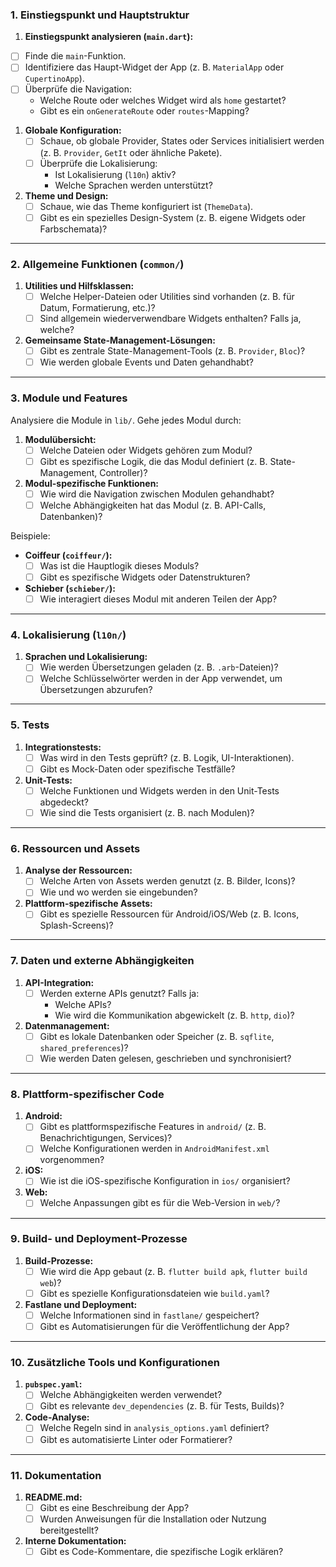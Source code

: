 ### **1. Einstiegspunkt und Hauptstruktur**
1. **Einstiegspunkt analysieren (`main.dart`):**
  - [ ] Finde die `main`-Funktion.
  - [ ] Identifiziere das Haupt-Widget der App (z. B. `MaterialApp` oder `CupertinoApp`).
  - [ ] Überprüfe die Navigation:
     - Welche Route oder welches Widget wird als `home` gestartet?
     - Gibt es ein `onGenerateRoute` oder `routes`-Mapping?

1. **Globale Konfiguration:**
   - [ ] Schaue, ob globale Provider, States oder Services initialisiert werden (z. B. `Provider`, `GetIt` oder ähnliche Pakete).
   - [ ] Überprüfe die Lokalisierung:
     - Ist Lokalisierung (`l10n`) aktiv?
     - Welche Sprachen werden unterstützt?

2. **Theme und Design:**
   - [ ] Schaue, wie das Theme konfiguriert ist (`ThemeData`).
   - [ ] Gibt es ein spezielles Design-System (z. B. eigene Widgets oder Farbschemata)?

---

### **2. Allgemeine Funktionen (`common/`)**
1. **Utilities und Hilfsklassen:**
   - [ ] Welche Helper-Dateien oder Utilities sind vorhanden (z. B. für Datum, Formatierung, etc.)?
   - [ ] Sind allgemein wiederverwendbare Widgets enthalten? Falls ja, welche?

2. **Gemeinsame State-Management-Lösungen:**
   - [ ] Gibt es zentrale State-Management-Tools (z. B. `Provider`, `Bloc`)?
   - [ ] Wie werden globale Events und Daten gehandhabt?

---

### **3. Module und Features**
Analysiere die Module in `lib/`. Gehe jedes Modul durch:

1. **Modulübersicht:**
   - [ ] Welche Dateien oder Widgets gehören zum Modul?
   - [ ] Gibt es spezifische Logik, die das Modul definiert (z. B. State-Management, Controller)?

2. **Modul-spezifische Funktionen:**
   - [ ] Wie wird die Navigation zwischen Modulen gehandhabt?
   - [ ] Welche Abhängigkeiten hat das Modul (z. B. API-Calls, Datenbanken)?

Beispiele:
- **Coiffeur (`coiffeur/`):**
  - [ ] Was ist die Hauptlogik dieses Moduls?
  - [ ] Gibt es spezifische Widgets oder Datenstrukturen?
- **Schieber (`schieber/`):**
  - [ ] Wie interagiert dieses Modul mit anderen Teilen der App?

---

### **4. Lokalisierung (`l10n/`)**
1. **Sprachen und Lokalisierung:**
   - [ ] Wie werden Übersetzungen geladen (z. B. `.arb`-Dateien)?
   - [ ] Welche Schlüsselwörter werden in der App verwendet, um Übersetzungen abzurufen?

---

### **5. Tests**
1. **Integrationstests:**
   - [ ] Was wird in den Tests geprüft? (z. B. Logik, UI-Interaktionen).
   - [ ] Gibt es Mock-Daten oder spezifische Testfälle?

2. **Unit-Tests:**
   - [ ] Welche Funktionen und Widgets werden in den Unit-Tests abgedeckt?
   - [ ] Wie sind die Tests organisiert (z. B. nach Modulen)?

---

### **6. Ressourcen und Assets**
1. **Analyse der Ressourcen:**
   - [ ] Welche Arten von Assets werden genutzt (z. B. Bilder, Icons)?
   - [ ] Wie und wo werden sie eingebunden?

2. **Plattform-spezifische Assets:**
   - [ ] Gibt es spezielle Ressourcen für Android/iOS/Web (z. B. Icons, Splash-Screens)?

---

### **7. Daten und externe Abhängigkeiten**
1. **API-Integration:**
   - [ ] Werden externe APIs genutzt? Falls ja:
     - Welche APIs?
     - Wie wird die Kommunikation abgewickelt (z. B. `http`, `dio`)?

2. **Datenmanagement:**
   - [ ] Gibt es lokale Datenbanken oder Speicher (z. B. `sqflite`, `shared_preferences`)?
   - [ ] Wie werden Daten gelesen, geschrieben und synchronisiert?

---

### **8. Plattform-spezifischer Code**
1. **Android:**
   - [ ] Gibt es plattformspezifische Features in `android/` (z. B. Benachrichtigungen, Services)?
   - [ ] Welche Konfigurationen werden in `AndroidManifest.xml` vorgenommen?

2. **iOS:**
   - [ ] Wie ist die iOS-spezifische Konfiguration in `ios/` organisiert?

3. **Web:**
   - [ ] Welche Anpassungen gibt es für die Web-Version in `web/`?

---

### **9. Build- und Deployment-Prozesse**
1. **Build-Prozesse:**
   - [ ] Wie wird die App gebaut (z. B. `flutter build apk`, `flutter build web`)?
   - [ ] Gibt es spezielle Konfigurationsdateien wie `build.yaml`?

2. **Fastlane und Deployment:**
   - [ ] Welche Informationen sind in `fastlane/` gespeichert?
   - [ ] Gibt es Automatisierungen für die Veröffentlichung der App?

---

### **10. Zusätzliche Tools und Konfigurationen**
1. **`pubspec.yaml`:**
   - [ ] Welche Abhängigkeiten werden verwendet?
   - [ ] Gibt es relevante `dev_dependencies` (z. B. für Tests, Builds)?

2. **Code-Analyse:**
   - [ ] Welche Regeln sind in `analysis_options.yaml` definiert?
   - [ ] Gibt es automatisierte Linter oder Formatierer?

---

### **11. Dokumentation**
1. **README.md:**
   - [ ] Gibt es eine Beschreibung der App?
   - [ ] Wurden Anweisungen für die Installation oder Nutzung bereitgestellt?

2. **Interne Dokumentation:**
   - [ ] Gibt es Code-Kommentare, die spezifische Logik erklären?
